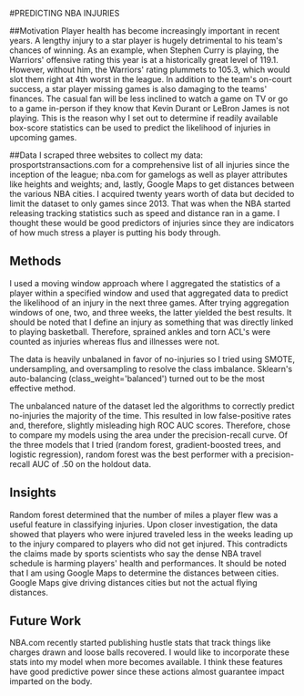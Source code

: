 #PREDICTING NBA INJURIES

##Motivation
Player health has become increasingly important in recent years.  A lengthy injury to a star player is hugely detrimental to his team's chances of winning.  As an example, when Stephen Curry is playing, the Warriors' offensive rating this year is at a historically great level of 119.1.   However, without him, the Warriors' rating plummets to 105.3, which would slot them right at 4th worst in the league.  In addition to the team's on-court success, a star player missing games is also damaging to the teams' finances.  The casual fan will be less inclined to watch a game on TV or go to a game in-person if they know that Kevin Durant or LeBron James is not playing.  This is the reason why I set out to determine if readily available box-score statistics can be used to predict the likelihood of injuries in upcoming games.

##Data
I scraped three websites to collect my data: prosportstransactions.com for a comprehensive list of all injuries since the inception of the league; nba.com for gamelogs as well as player attributes like heights and weights; and, lastly, Google Maps to get distances between the various NBA cities.  I acquired twenty years worth of data but decided to limit the dataset to only games since 2013.  That was when the NBA started releasing tracking statistics such as speed and distance ran in a game.  I thought these would be good predictors of injuries since they are indicators of how much stress a player is putting his body through.

## Methods
I used a moving window approach where I aggregated the statistics of a player within a specified window and used that aggregated data to predict the likelihood of an injury in the next three games.  After trying aggregation windows of one, two, and three weeks, the latter yielded the best results.  It should be noted that I define an injury as something that was directly linked to playing basketball.  Therefore, sprained ankles and torn ACL's were counted as injuries whereas flus and illnesses were not.

The data is heavily unbalaned in favor of no-injuries so I tried using SMOTE, undersampling, and oversampling to resolve the class imbalance.  Sklearn's auto-balancing (class_weight='balanced') turned out to be the most effective method.

The unbalanced nature of the dataset led the algorithms to correctly predict no-injuries the majority of the time.  This resulted in low false-positive rates and, therefore, slightly misleading high ROC AUC scores.  Therefore, chose to compare my models using the area under the precision-recall curve.  Of the three models that I tried (random forest, gradient-boosted trees, and logistic regression), random forest was the best performer with a precision-recall AUC of .50 on the holdout data.

## Insights
Random forest determined that the number of miles a player flew was a useful feature in classifying injuries.  Upon closer investigation, the data showed that players who were injured traveled less in the weeks leading up to the injury compared to players who did not get injured.  This contradicts the claims made by sports scientists who say the dense NBA travel schedule is harming players' health and performances.  It should be noted that I am using Google Maps to determine the distances between cities.  Google Maps give driving distances cities but not the actual flying distances.  

## Future Work
NBA.com recently started publishing hustle stats that track things like charges drawn and loose balls recovered.  I would like to incorporate these stats into my model when more becomes available.  I think these features have good predictive power since these actions almost guarantee impact imparted on the body.
